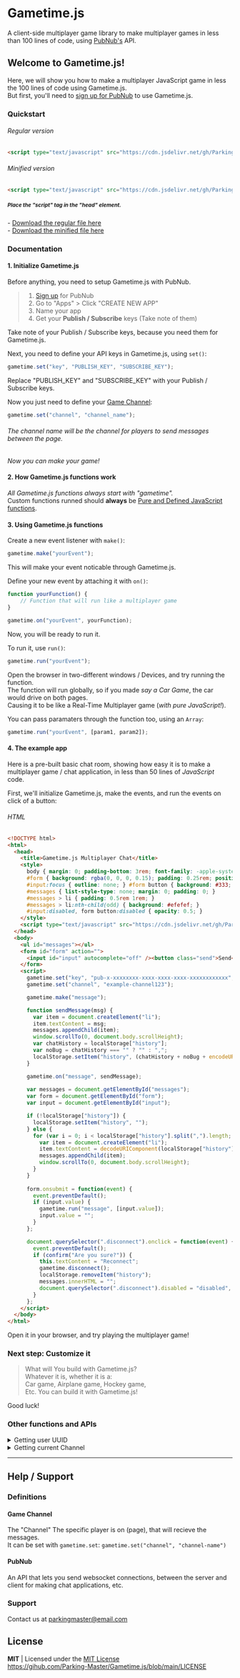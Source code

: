 # Gametime.js
A client-side multiplayer game library to make multiplayer games in less than 100 lines of code, using [PubNub's](https://pubnub.com) API.

## Welcome to Gametime.js!
Here, we will show you how to make a multiplayer JavaScript game in less the 100 lines of code using Gametime.js.<br>
But first, you'll need to [sign up for PubNub](https://dashboard.pubnub.com/signup) to use Gametime.js.

### Quickstart
###### Regular version
```html
<script type="text/javascript" src="https://cdn.jsdelivr.net/gh/Parking-Master/Gametime.js@latest/Gametime.js"></script>
```
###### Minified version
```html
<script type="text/javascript" src="https://cdn.jsdelivr.net/gh/Parking-Master/Gametime.js@latest/Gametime.min.js"></script>
```
##### <sup>Place the "script" tag in the "head" element.</sup>

\- [Download the regular file here](https://parking-master.github.io/Gametime.js/downloads/download.html?download=js)<br>
\- [Download the minified file here](https://parking-master.github.io/Gametime.js/downloads/download.html?download=min)

### Documentation
#### 1. Initialize Gametime.js
Before anything, you need to setup Gametime.js with PubNub.

> 1. [Sign up](https://dashboard.pubnub.com/signup) for PubNub
> 2. Go to "Apps" > Click "CREATE NEW APP"
> 3. Name your app
> 4. Get your **Publish / Subscribe** keys (Take note of them)

Take note of your Publish / Subscribe keys, because you need them for Gametime.js.

Next, you need to define your API keys in Gametime.js, using `set()`:
```javascript
gametime.set("key", "PUBLISH_KEY", "SUBSCRIBE_KEY");
```
Replace "PUBLISH_KEY" and "SUBSCRIBE_KEY" with your Publish / Subscribe keys.

Now you just need to define your [Game Channel](#game-channel):
```javascript
gametime.set("channel", "channel_name");
```
###### The channel name will be the channel for players to send messages between the page.

_Now you can make your game!_

#### 2. How Gametime.js functions work
_All Gametime.js functions always start with "gametime"._<br>
Custom functions runned should **always** be [Pure and Defined JavaScript functions](https://developer.mozilla.org/en-US/docs/Web/JavaScript/Guide/Functions).

#### 3. Using Gametime.js functions
Create a new event listener with `make()`:
```javascript
gametime.make("yourEvent");
```
This will make your event noticable through Gametime.js.

Define your new event by attaching it with `on()`:
```javascript
function yourFunction() {
    // Function that will run like a multiplayer game
}

gametime.on("yourEvent", yourFunction);
```
Now, you will be ready to run it.

To run it, use `run()`:
```javascript
gametime.run("yourEvent");
```

Open the browser in two-different windows / Devices, and try running the function.<br>
The function will run globally, so if you made _say a Car Game_, the car would drive on both pages.<br>
Causing it to be like a Real-Time Multiplayer game (_with pure JavaScript!_).

You can pass paramaters through the function too, using an `Array`:
```javascript
gametime.run("yourEvent", [param1, param2]);
```

#### 4. The example app
Here is a pre-built basic chat room, showing how easy it is to make a multiplayer game / chat application, in less than 50 lines of _JavaScript_ code.

First, we'll initialize Gametime.js, make the events, and run the events on click of a button:
###### HTML
```html
<!DOCTYPE html>
<html>
  <head>
    <title>Gametime.js Multiplayer Chat</title>
    <style>
      body { margin: 0; padding-bottom: 3rem; font-family: -apple-system, BlinkMacSystemFont, "Segoe UI", Roboto, Helvetica, Arial, sans-serif; }
      #form { background: rgba(0, 0, 0, 0.15); padding: 0.25rem; position: fixed; bottom: 0; left: 0; right: 0; display: flex; height: 3rem; box-sizing: border-box; } #input { border: none; padding: 0 1rem; flex-grow: 1; border-radius: 2rem; margin: 0.25rem; }
      #input:focus { outline: none; } #form button { background: #333; border: none; padding: 0 1rem; margin: 0.25rem; border-radius: 3px; outline: none; color: #fff; }
      #messages { list-style-type: none; margin: 0; padding: 0; }
      #messages > li { padding: 0.5rem 1rem; }
      #messages > li:nth-child(odd) { background: #efefef; }
      #input:disabled, form button:disabled { opacity: 0.5; }
    </style>
    <script type="text/javascript" src="https://cdn.jsdelivr.net/gh/Parking-Master/Gametime.js@latest/Gametime.js"></script>
  </head>
  <body>
    <ul id="messages"></ul>
    <form id="form" action="">
      <input id="input" autocomplete="off" /><button class="send">Send</button><button class="disconnect">Disconnect</button>
    </form>
    <script>
      gametime.set("key", "pub-x-xxxxxxxx-xxxx-xxxx-xxxx-xxxxxxxxxxxx", "sub-x-xxxxxxxx-xxxx-xxxx-xxxx-xxxxxxxxxxxx");
      gametime.set("channel", "example-channel123");

      gametime.make("message");

      function sendMessage(msg) {
        var item = document.createElement("li");
        item.textContent = msg;
        messages.appendChild(item);
        window.scrollTo(0, document.body.scrollHeight);
        var chatHistory = localStorage["history"];
        var noBug = chatHistory === "" ? "" : ",";
        localStorage.setItem("history", (chatHistory + noBug + encodeURIComponent(msg)).split(",").toString());
      }

      gametime.on("message", sendMessage);
      
      var messages = document.getElementById("messages");
      var form = document.getElementById("form");
      var input = document.getElementById("input");

      if (!localStorage["history"]) {
        localStorage.setItem("history", "");
      } else {
        for (var i = 0; i < localStorage["history"].split(",").length; i++) {
          var item = document.createElement("li");
          item.textContent = decodeURIComponent(localStorage["history"].split(",")[i]);
          messages.appendChild(item);
          window.scrollTo(0, document.body.scrollHeight);
        }
      }
      
      form.onsubmit = function(event) {
        event.preventDefault();
        if (input.value) {
          gametime.run("message", [input.value]);
          input.value = "";
        }
      };

      document.querySelector(".disconnect").onclick = function(event) {
        event.preventDefault();
        if (confirm("Are you sure?")) {
          this.textContent = "Reconnect";
          gametime.disconnect();
          localStorage.removeItem("history");
          messages.innerHTML = "";
          document.querySelector(".disconnect").disabled = "disabled", document.querySelector(".send").disabled = "disabled", input.disabled = "disabled";
        }
      };
    </script>
  </body>
</html>
```

Open it in your browser, and try playing the multiplayer game!

### Next step: Customize it
> What will You build with Gametime.js?<br>
> Whatever it is, whether it is a:<br>
> Car game, Airplane game, Hockey game,<br>
> Etc. You can build it with Gametime.js!

Good luck!

### Other functions and APIs
<details>
<summary>Getting user UUID</summary>

```javascript
gametime.user.id
// "81d11559-560b-4d62-a9a7-f90d364e2bfd"
```
</details>

<details>
<summary>Getting current Channel</summary>

```javascript
gametime.channel
// "example123"
```
</details>

<hr>

## Help / Support
### Definitions
#### Game Channel
The "Channel" The specific player is on (page), that will recieve the messages.<br>
It can be set with `gametime.set`: `gametime.set("channel", "channel-name")`

#### PubNub
An API that lets you send websocket connections, between the server and client for making chat applications, etc.

### Support
Contact us at [parkingmaster@email.com](mailto:parkingmaster@email.com)

## License
**MIT** | Licensed under the [MIT License](https://mit-license.org)<br>
https://gihub.com/Parking-Master/Gametime.js/blob/main/LICENSE
